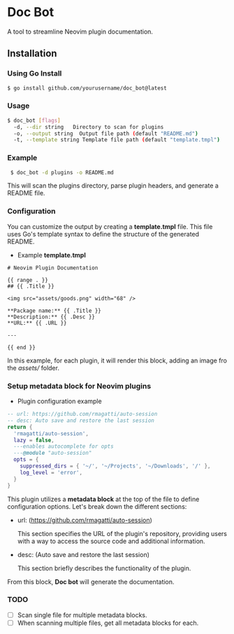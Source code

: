 # Doc Bot
A tool to streamline Neovim plugin documentation.

## Installation

### Using Go Install
```bash
$ go install github.com/yourusername/doc_bot@latest
```

### Usage
```bash
$ doc_bot [flags]
  -d, --dir string   Directory to scan for plugins
  -o, --output string  Output file path (default "README.md")
  -t, --template string Template file path (default "template.tmpl")
```

### Example
```bash
 $ doc_bot -d plugins -o README.md
```
This will scan the plugins directory, parse plugin headers, and generate a README file.

### Configuration
You can customize the output by creating a **template.tmpl** file. This file uses Go's template syntax to define the structure of the generated README.

- Example **template.tmpl**
```tmpl
# Neovim Plugin Documentation

{{ range . }}
## {{ .Title }}

<img src="assets/goods.png" width="68" />

**Package name:** {{ .Title }}
**Description:** {{ .Desc }}
**URL:** {{ .URL }}

---

{{ end }}
```
In this example, for each plugin, it will render this block, adding an image fro the *assets/* folder.

### Setup metadata block for Neovim plugins

- Plugin configuration example
```lua
-- url: https://github.com/rmagatti/auto-session
-- desc: Auto save and restore the last session
return {
  'rmagatti/auto-session',
  lazy = false,
  ---enables autocomplete for opts
  ---@module "auto-session"
  opts = {
    suppressed_dirs = { '~/', '~/Projects', '~/Downloads', '/' },
    log_level = 'error',
  }
}
```
This plugin utilizes a **metadata block** at the top of the file to define configuration options. Let's break down the different sections:

- url: (https://github.com/rmagatti/auto-session)

    This section specifies the URL of the plugin's repository, providing users with a way to access the source code and additional information.
- desc: (Auto save and restore the last session)

    This section briefly describes the functionality of the plugin.

From this block, **Doc bot** will generate the documentation.

### TODO
- [ ] Scan single file for multiple metadata blocks.
- [ ] When scanning multiple files, get all metadata blocks for each.
